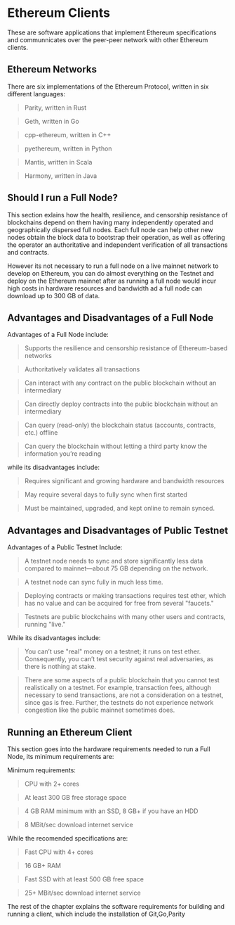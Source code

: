 # Ethereum Clients
These are software applications that implement Ethereum specifications and communnicates over the peer-peer network with other Ethereum clients.

## Ethereum Networks
There are six implementations of the Ethereum Protocol, written in six different languages:

>Parity, written in Rust

>Geth, written in Go

>cpp-ethereum, written in C++

>pyethereum, written in Python

>Mantis, written in Scala

>Harmony, written in Java

## Should I run a Full Node?
This section exlains how the health, resilience, and censorship resistance of blockchains depend on them having many independently operated and geographically dispersed full nodes. Each full node can help other new nodes obtain the block data to bootstrap their operation, as well as offering the operator an authoritative and independent verification of all transactions and contracts.

However its not necessary to run a full node on a live mainnet network to develop on Ethereum, you can do almost everything on the Testnet and deploy on the Ethereum mainnet after as running a full node would incur high costs in hardware resources and bandwidth ad a full node can download up to 300 GB of data.

## Advantages and Disadvantages of a Full Node
Advantages of a Full Node include:
>Supports the resilience and censorship resistance of Ethereum-based networks

>Authoritatively validates all transactions

>Can interact with any contract on the public blockchain without an intermediary

>Can directly deploy contracts into the public blockchain without an intermediary

>Can query (read-only) the blockchain status (accounts, contracts, etc.) offline

>Can query the blockchain without letting a third party know the information you’re reading

while its disadvantages include:

>Requires significant and growing hardware and bandwidth resources

>May require several days to fully sync when first started

>Must be maintained, upgraded, and kept online to remain synced.

## Advantages and Disadvantages of Public Testnet

Advantages of a Public Testnet Include:

>A testnet node needs to sync and store significantly less data compared to mainnet—about 75 GB depending on the network.

>A testnet node can sync fully in much less time.

>Deploying contracts or making transactions requires test ether, which has no value and can be acquired for free from several "faucets."

>Testnets are public blockchains with many other users and contracts, running "live."

While its disadvantages include:

>You can’t use "real" money on a testnet; it runs on test ether. Consequently, you can’t test security against real adversaries, as there is nothing at stake.

>There are some aspects of a public blockchain that you cannot test realistically on a testnet. For example, transaction fees, although necessary to send transactions, are not a consideration on a testnet, since gas is free. Further, the testnets do not experience network congestion like the public mainnet sometimes does.

## Running an Ethereum Client
This section goes into the hardware requirements needed to run a Full Node, its minimum requirements are:

Minimum requirements:

>CPU with 2+ cores

>At least 300 GB free storage space

>4 GB RAM minimum with an SSD, 8 GB+ if you have an HDD

>8 MBit/sec download internet service

While the recomended specifications are:

>Fast CPU with 4+ cores

>16 GB+ RAM

>Fast SSD with at least 500 GB free space

>25+ MBit/sec download internet service

The rest of the chapter explains the software requirements for building and running a client, which include the installation of Git,Go,Parity



